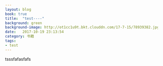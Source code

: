 ```yaml
---
layout: blog
book: true
title:  "test----"
background: green
background-image: http://ot1cc1u9t.bkt.clouddn.com/17-7-15/78939382.jpg
date:   2017-10-19 23:13:54
category: 书籍
tags:
- test 
---
```


tsssfafasfafs
